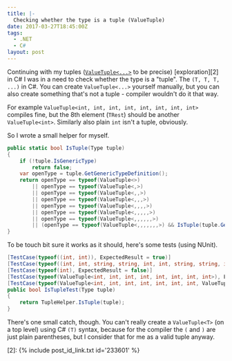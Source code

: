 ```yaml
---
title: |-
  Checking whether the type is a tuple (ValueTuple)
date: 2017-03-27T18:45:00Z
tags:
  - .NET
  - C#
layout: post
---
```

Continuing with my tuples ([`ValueTuple<...>`][1] to be precise) [exploration][2] in C# I was in a need to check whether the type is a "tuple". The `(T, T, T, ...)` in C#. You can create `ValueTuple<...>` yourself manually, but you can also create something that's not a tuple - compiler wouldn't do it that way. 

<!-- excerpt -->

For example `ValueTuple<int, int, int, int, int, int, int, int>` compiles fine, but the 8th element (`TRest`) should be another `ValueTuple<int>`. Similarly also plain `int` isn't a tuple, obviously.

So I wrote a small helper for myself.

```csharp
public static bool IsTuple(Type tuple)
{
	if (!tuple.IsGenericType)
		return false;
	var openType = tuple.GetGenericTypeDefinition();
	return openType == typeof(ValueTuple<>)
		|| openType == typeof(ValueTuple<,>)
		|| openType == typeof(ValueTuple<,,>)
		|| openType == typeof(ValueTuple<,,,>)
		|| openType == typeof(ValueTuple<,,,,>)
		|| openType == typeof(ValueTuple<,,,,,>)
		|| openType == typeof(ValueTuple<,,,,,,>)
		|| (openType == typeof(ValueTuple<,,,,,,,>) && IsTuple(tuple.GetGenericArguments()[7]));
}
```

To be touch bit sure it works as it should, here's some tests (using NUnit).

```csharp
[TestCase(typeof((int, int)), ExpectedResult = true)]
[TestCase(typeof((int, int, string, string, int, int, string, string, int, int)), ExpectedResult = true)]
[TestCase(typeof(int), ExpectedResult = false)]
[TestCase(typeof(ValueTuple<int, int, int, int, int, int, int, int>), ExpectedResult = false)]
[TestCase(typeof(ValueTuple<int, int, int, int, int, int, int, ValueTuple<string, string>>), ExpectedResult = true)]
public bool IsTupleTest(Type tuple)
{
	return TupleHelper.IsTuple(tuple);
}
```

There's one small catch, though. You can't really create a `ValueTuple<T>` (on a top level) using C# `(T)` syntax, because for the compiler the `(` and `)` are just plain parentheses, but I consider that for me as a valid tuple anyway.

[1]: https://www.nuget.org/packages/System.ValueTuple/
[2]: {% include post_id_link.txt id='233601' %}